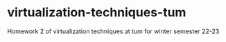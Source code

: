 # virtualization-techniques-tum
Homework 2 of virtualization techniques at tum for winter semester 22-23
